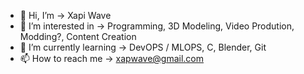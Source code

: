 - 👋 Hi, I’m -> Xapi Wave
- 👀 I’m interested in -> Programming, 3D Modeling, Video Prodution, Modding?, Content Creation
- 🌱 I’m currently learning  -> DevOPS / MLOPS, C, Blender, Git
- 📫 How to reach me -> xapwave@gmail.com

